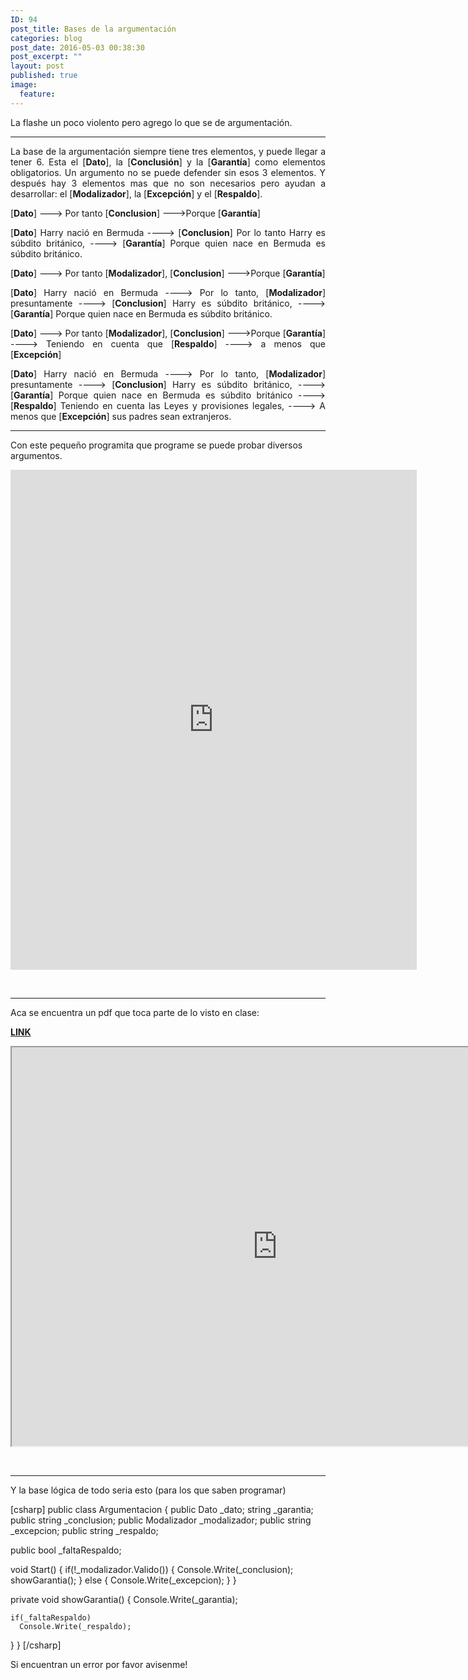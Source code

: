 ```yaml
---
ID: 94
post_title: Bases de la argumentación
categories: blog
post_date: 2016-05-03 00:38:30
post_excerpt: ""
layout: post
published: true
image:
  feature:
---
```

<p style="text-align: justify;">La flashe un poco violento pero agrego lo que se de argumentación.</p>


<hr />
<p style="text-align: justify;">La base de la argumentación siempre tiene tres elementos, y puede llegar a tener 6. Esta el [<strong>Dato</strong>], la [<strong>Conclusión</strong>] y la [<b>Garantía</b>] como elementos obligatorios. Un argumento no se puede defender sin esos 3 elementos. Y después hay 3 elementos mas que no son necesarios pero ayudan a desarrollar: el [<strong>Modalizador</strong>], la [<strong>Excepción</strong>] y el [<strong>Respaldo</strong>].</p>
<p style="text-align: justify;">[<strong>Dato</strong>] ---&gt; Por tanto [<strong>Conclusion</strong>] ---&gt;Porque [<strong>Garantía</strong>]</p>
<p style="text-align: justify;">[<strong>Dato</strong>] Harry nació en Bermuda ----&gt; [<strong>Conclusion</strong>] Por lo tanto Harry es súbdito británico, ----&gt; [<strong>Garantía</strong>] Porque quien nace en Bermuda es súbdito británico.</p>
<p style="text-align: justify;">[<strong>Dato</strong>] ---&gt; Por tanto [<strong>Modalizador</strong>], [<strong>Conclusion</strong>] ---&gt;Porque [<strong>Garantía</strong>]</p>
<p style="text-align: justify;">[<strong>Dato</strong>] Harry nació en Bermuda ----&gt; Por lo tanto, [<strong>Modalizador</strong>] presuntamente ----&gt; [<strong>Conclusion</strong>] Harry es súbdito británico, ----&gt; [<strong>Garantía</strong>] Porque quien nace en Bermuda es súbdito británico.</p>
<p style="text-align: justify;">[<strong>Dato</strong>] ---&gt; Por tanto [<strong>Modalizador</strong>], [<strong>Conclusion</strong>] ---&gt;Porque [<strong>Garantía</strong>] ----&gt; Teniendo en cuenta que [<strong>Respaldo</strong>] ----&gt; a menos que [<strong>Excepción</strong>]</p>
<p style="text-align: justify;">[<strong>Dato</strong>] Harry nació en Bermuda ----&gt; Por lo tanto, [<strong>Modalizador</strong>] presuntamente ----&gt; [<strong>Conclusion</strong>] Harry es súbdito británico, ----&gt; [<strong>Garantía</strong>] Porque quien nace en Bermuda es súbdito británico ----&gt; [<strong>Respaldo</strong>] Teniendo en cuenta las Leyes y provisiones legales, ----&gt; A menos que [<strong>Excepción</strong>] sus padres sean extranjeros.</p>


<hr />

Con este pequeño programita que programe se puede probar diversos argumentos.

<iframe title="Titulo" src="http://jbullrich.com.ar/escritura/extra/LyA.html" width="650" height="800" frameborder="0"></iframe>

&nbsp;

<hr />

Aca se encuentra un pdf que toca parte de lo visto en clase:

<strong><a href="https://drive.google.com/file/d/0Bze6rsoQ341zRzYzZWNqSGFVTUE/view?usp=sharing">LINK</a></strong>

<iframe src="https://drive.google.com/file/d/0Bze6rsoQ341zRzYzZWNqSGFVTUE/preview" width="850" height="638"></iframe>

&nbsp;

<hr />

Y la base lógica de todo seria esto (para los que saben programar)

[csharp]
public class Argumentacion
{
  public Dato _dato;
  string _garantia;
  public string _conclusion;
  public Modalizador _modalizador;
  public string _excepcion;
  public string _respaldo;
  
  public bool _faltaRespaldo;
  
  void Start()
  {
    if(!_modalizador.Valido())
    {
      Console.Write(_conclusion);
      showGarantia();
    } else 
    {
      Console.Write(_excepcion);
    }
  }
  
  private void showGarantia()
  {
    Console.Write(_garantia);
    
    if(_faltaRespaldo)
      Console.Write(_respaldo);
  }
}
[/csharp]

Si encuentran un error por favor avisenme!

&nbsp;